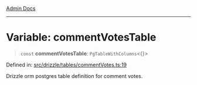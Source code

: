[Admin Docs](/)

***

# Variable: commentVotesTable

> `const` **commentVotesTable**: `PgTableWithColumns`\<\{\}\>

Defined in: [src/drizzle/tables/commentVotes.ts:19](https://github.com/PurnenduMIshra129th/talawa-api/blob/4369c9351f5b76f958b297b25ab2b17196210af9/src/drizzle/tables/commentVotes.ts#L19)

Drizzle orm postgres table definition for comment votes.
